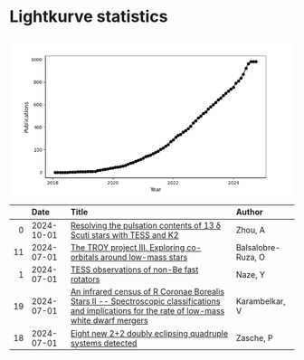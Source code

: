 
<h1>Lightkurve statistics</h1>
  
![publications](lightkurve-publications.png)  
  
|    | Date       | Title                                                                                                                                                                                                              | Author             |
|---:|:-----------|:-------------------------------------------------------------------------------------------------------------------------------------------------------------------------------------------------------------------|:-------------------|
|  0 | 2024-10-01 | [Resolving the pulsation contents of 13 δ Scuti stars with TESS and K2](https://ui.adsabs.harvard.edu/abs/2024NewA..11102235Z/abstract)                                                                            | Zhou, A            |
| 11 | 2024-07-01 | [The TROY project III. Exploring co-orbitals around low-mass stars](https://ui.adsabs.harvard.edu/abs/2024arXiv240704677B/abstract)                                                                                | Balsalobre-Ruza, O |
|  1 | 2024-07-01 | [TESS observations of non-Be fast rotators](https://ui.adsabs.harvard.edu/abs/2024arXiv240708305N/abstract)                                                                                                        | Naze, Y            |
| 19 | 2024-07-01 | [An infrared census of R Coronae Borealis Stars II -- Spectroscopic classifications and implications for the rate of low-mass white dwarf mergers](https://ui.adsabs.harvard.edu/abs/2024arXiv240708653K/abstract) | Karambelkar, V     |
| 18 | 2024-07-01 | [Eight new 2+2 doubly eclipsing quadruple systems detected](https://ui.adsabs.harvard.edu/abs/2024A&A...687A...6Z/abstract)                                                                                        | Zasche, P          |
